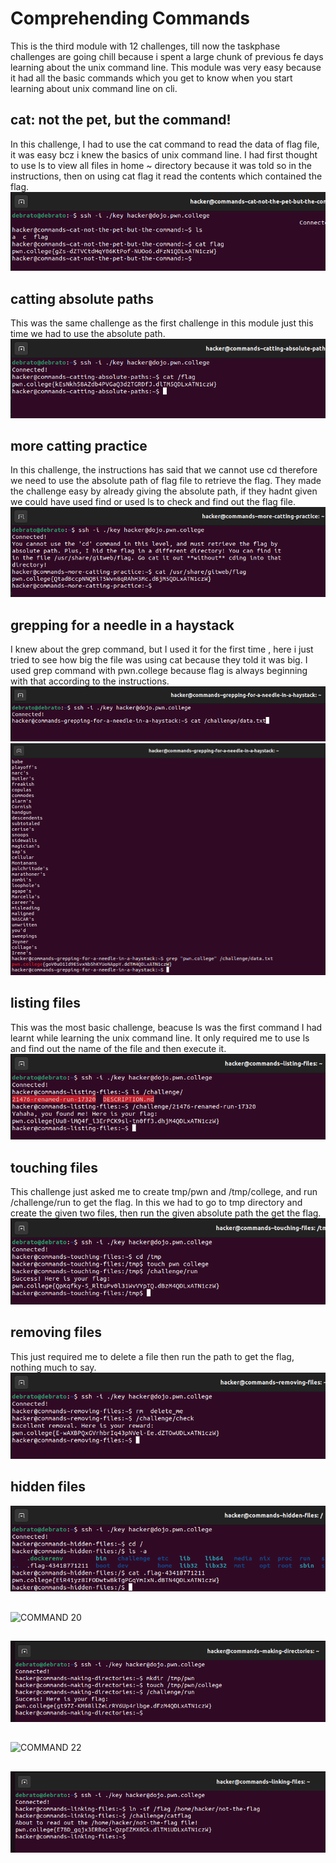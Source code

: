 # Comprehending Commands
This is the third module with 12 challenges, till now the taskphase challenges are going chill because i spent a large chunk of previous fe days learning about the unix command line. This module was very easy because it had all the basic commands which you get to know when you start learning about unix command line on cli.

## cat: not the pet, but the command!
In this challenge, I had to use the cat command to read the data of flag file, it was easy bcz i knew the basics of unix command line. I had first thought to use ls to view all files in home ~ directory because it was told so in the instructions, then on using cat flag it read the contents which contained the flag.
![COMMAND 12](screenshots/screenshot12.png)

## catting absolute paths
This was the same challenge as the first challenge in this module just this time we had to use the absolute path.
![COMMAND 13](screenshots/screenshot13.png)

## more catting practice
In this challenge, the instructions has said that we cannot use cd therefore we need to use the absolute path of flag file to retrieve the flag. They made the challenge easy by already giving the absolute path, if they hadnt given we could have used find or used ls to check and find out the flag file.
![COMMAND 14](screenshots/screenshot14.png)

## grepping for a needle in a haystack
I knew about the grep command, but I used it for the first time , here i just tried to see how big the file was using cat because they told it was big. I used grep command with pwn.college because flag is always beginning with that according to the instructions.
![COMMAND 15a](screenshots/screenshot15a.png)
![COMMAND 15b](screenshots/screenshot15b.png)

## listing files
This was the most basic challenge, beacuse ls was the first command I had learnt while learning the unix command line. It only required me to use ls and find out the name of the file and then execute it.
![COMMAND 16](screenshots/screenshot16.png)

## touching files
This challenge just asked me to create tmp/pwn and /tmp/college, and run /challenge/run to get the flag. In this we had to go to tmp directory and create the given two files, then run the given absolute path the get the flag.
![COMMAND 17](screenshots/screenshot17.png)

## removing files
This just required me to delete a file then run the path to get the flag, nothing much to say.
![COMMAND 18](screenshots/screenshot18.png)

## hidden files

![COMMAND 19](screenshots/screenshot19.png)

##

![COMMAND 20](screenshots/screenshot20.png)

##

![COMMAND 21](screenshots/screenshot21.png)

##

![COMMAND 22](screenshots/screenshot22.png)

##

![COMMAND 23](screenshots/screenshot23.png)



